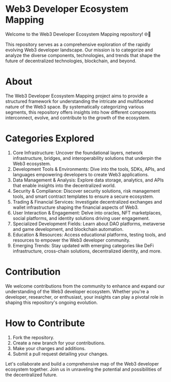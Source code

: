 # Web3 Developer Ecosystem Mapping
Welcome to the Web3 Developer Ecosystem Mapping repository! 🌐🚀

This repository serves as a comprehensive exploration of the rapidly evolving Web3 developer landscape. Our mission is to categorize and analyze the diverse components, technologies, and trends that shape the future of decentralized technologies, blockchain, and beyond.

# About
The Web3 Developer Ecosystem Mapping project aims to provide a structured framework for understanding the intricate and multifaceted nature of the Web3 space. By systematically categorizing various segments, this repository offers insights into how different components interconnect, evolve, and contribute to the growth of the ecosystem.

# Categories Explored
<ol>
<li> Core Infrastructure: Uncover the foundational layers, network infrastructure, bridges, and interoperability solutions that underpin the Web3 ecosystem. </li>

<li> Development Tools & Environments: Dive into the tools, SDKs, APIs, and languages empowering developers to create Web3 applications.</li>

<li> Data Management & Analysis: Explore data storage, analytics, and APIs that enable insights into the decentralized world.</li>

<li> Security & Compliance: Discover security solutions, risk management tools, and smart contract templates to ensure a secure ecosystem.</li>

<li> Trading & Financial Services: Investigate decentralized exchanges and wallet infrastructure shaping the financial aspects of Web3. </li>

<li> User Interaction & Engagement: Delve into oracles, NFT marketplaces, social platforms, and identity solutions driving user engagement. </li>

<li> Specialized Development Fields: Learn about DAO platforms, metaverse and game development, and blockchain automation. </li>

<li> Education & Resources: Access educational platforms, testing tools, and resources to empower the Web3 developer community. </li>

<li> Emerging Trends: Stay updated with emerging categories like DeFi infrastructure, cross-chain solutions, decentralized identity, and more. </li>
</ol>

# Contribution
We welcome contributions from the community to enhance and expand our understanding of the Web3 developer ecosystem. Whether you're a developer, researcher, or enthusiast, your insights can play a pivotal role in shaping this repository's ongoing evolution.

# How to Contribute
<ol>
<li> Fork the repository.</li>
<li> Create a new branch for your contributions.</li>
<li> Make your changes and additions. </li>
<li> Submit a pull request detailing your changes. </li>
</ol>

Let's collaborate and build a comprehensive map of the Web3 developer ecosystem together. Join us in unraveling the potential and possibilities of the decentralized future.
